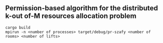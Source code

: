 ## Permission-based algorithm for the distributed k-out of-M resources allocation problem

```
cargo build
mpirun -n <number of processes> target/debug/pr-szafy <number of rooms> <number of lifts>
```